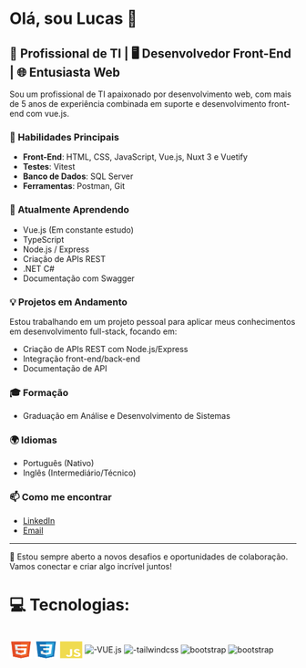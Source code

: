
# Olá, sou Lucas 👋

## 💼 Profissional de TI | 🖥️ Desenvolvedor Front-End | 🌐 Entusiasta Web

Sou um profissional de TI apaixonado por desenvolvimento web, com mais de 5 anos de experiência combinada em suporte e desenvolvimento front-end com vue.js.

### 🚀 Habilidades Principais

- **Front-End**: HTML, CSS, JavaScript, Vue.js, Nuxt 3 e Vuetify
- **Testes**: Vitest
- **Banco de Dados**: SQL Server
- **Ferramentas**: Postman, Git

### 🌱 Atualmente Aprendendo

- Vue.js (Em constante estudo)
- TypeScript
- Node.js / Express
- Criação de APIs REST
- .NET C#
- Documentação com Swagger

### 💡 Projetos em Andamento

Estou trabalhando em um projeto pessoal para aplicar meus conhecimentos em desenvolvimento full-stack, focando em:
- Criação de APIs REST com Node.js/Express
- Integração front-end/back-end
- Documentação de API

### 🎓 Formação

- Graduação em Análise e Desenvolvimento de Sistemas

### 🌍 Idiomas

- Português (Nativo)
- Inglês (Intermediário/Técnico)

### 📫 Como me encontrar

- [LinkedIn](https://www.linkedin.com/in/lucasvicentedasilva/)
- [Email](mailto:lucassilva.fj@hotmail.com)

---

💬 Estou sempre aberto a novos desafios e oportunidades de colaboração. Vamos conectar e criar algo incrível juntos!

# 💻 Tecnologias:
<div style="display: inline_block"><br>
  <img align="center" alt="-HTML" height="30" width="40" src="https://raw.githubusercontent.com/devicons/devicon/master/icons/html5/html5-original.svg">
  <img align="center" alt="-CSS" height="30" width="40" src="https://raw.githubusercontent.com/devicons/devicon/master/icons/css3/css3-original.svg">
  <img align="center" alt="-Js" height="30" width="40" src="https://raw.githubusercontent.com/devicons/devicon/master/icons/javascript/javascript-plain.svg">
  <img align="center" alt="-VUE.js" height="30" width="40" src="https://cdn.jsdelivr.net/gh/devicons/devicon/icons/vuejs/vuejs-original.svg">
  <img align="center" alt="-tailwindcss" height="30" width="40" <img src="https://cdn.jsdelivr.net/gh/devicons/devicon@latest/icons/tailwindcss/tailwindcss-original.svg" />
  <img align="center" alt="bootstrap" height="30" width="40" <img src="https://cdn.jsdelivr.net/gh/devicons/devicon/icons/bootstrap/bootstrap-original.svg" />
 <img align="center" alt="bootstrap" height="30" width="40" <img src="https://cdn.jsdelivr.net/gh/devicons/devicon@latest/icons/nodejs/nodejs-original-wordmark.svg" />
  
            
          
</div>

